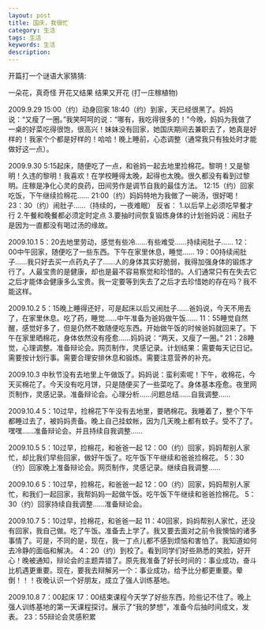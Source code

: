 ```yaml
---
layout: post
title: 国庆，我很忙
category: 生活
tags: 生活
keywords: 生活
description: 
---
```

开篇打一个谜语大家猜猜:

一朵花，真奇怪
开花又结果
结果又开花
(打一庄稼植物)

2009.9.29
15:00（约）动身回家
18:40（约）到家，天已经很黑了。妈妈说：“又瘦了一圈。”我笑呵呵的说：“哪有，我吃得很多的！”今晚，妈妈为我做了一桌的好菜吃得很饱，很高兴！妹妹没有回家，她国庆期间去兼职去了，她真是好样的！我家个个都是好样的！哈哈！晚上睡前，心态调整（通常我只有独处时才能做好这一点）。

2009.9.30
5:15起床，随便吃了一点，和爸妈一起去地里捡棉花。黎明！又是黎明！久违的黎明！我喜欢！在学校睡得太晚，起得也太晚。很久都没有看到过黎明。庄稼是净化心灵的良药，田间劳作是调节自我的最佳方法。
12:15（约）回家吃饭，下午继续捡棉花……
21:00（约）妈妈特地为我做了一碗汤，很好喝！
23：30（约）闹肚子……（持续的，一夜难眠）
反省：
1.以后早上必须吃早餐才行
2.午餐和晚餐都必须定时定点
3.要抽时间恢复锻炼身体的计划爸妈说：闹肚子是因为一直都没有喝过汤的缘故。

2009.10.1
5：20去地里劳动，感觉有些冷……有些难受……持续闹肚子……
12：00中午回家，随便吃了一些东西。下午在家里休息，睡觉……
19：00持续闹肚子……我只好去买一点药丸子了……人的身体其实好脆弱，我得加强身体的锻炼才行了。人最宝贵的是健康，却也是最不容易察觉和珍惜的。人们通常只有在失去它之后才能体会健康多么宝贵。我一定要等到失去了之后才去珍惜她的存在吗？我不能这样。

2009.10.2
5：15晚上睡得还好，可是起床以后又闹肚子……爸妈说，今天不用去了，在家里休息。吃了药，睡觉……中午准备为爸妈做午饭……
11：55睡觉自然醒，感觉好多了，但是仍然不敢随便吃东西。开始做午饭的时候爸妈就回来了。下午在家里晒棉花，身体依然没有痊愈……妈妈说：“两天，又瘦了一圈。”
21：28睡觉，心理调整。准备辩论会。网页制作，灵感记录。计划结果：需要每天记日记。需要按计划行事。需要合理安排休息和锻炼。需要注意营养的补充。

2009.10.3
中秋节没有去地里上午做饭了。妈妈说：蛮利索呢！下午，收棉花，今天买棉花了。今天没有吃月饼，只是随便买了一些菜吃了。身体基本痊愈。夜里网页制作，灵感记录。准备辩论会。心理分析……问题总结……自我调整……

2009.10.4
5：10过早，捡棉花下午没有去地里，要晒棉花。我睡着了，整个下午都睡过去了，被妈妈责备。晚上自己挂蚊帐，因为几天晚上都有蚊子。受不了了。嘿嘿……准备辩论会。并且持续自我调整……

2009.10.5
5：10过早，捡棉花，和爸爸一起
12：00（约）回家，妈妈帮别人家忙，却比我们早些回家，做好午饭了。吃午饭下午继续和爸爸捡棉花。
5：30（约）回家晚上准备辩论会。网页制作，灵感记录。继续自我调整……

2009.10.6
5：10过早，捡棉花，和爸爸一起
12：00（约）回家，妈妈帮别人家忙，和我们一起回家，我帮妈妈一起做午饭。吃午饭下午继续和爸爸捡棉花。
5：30（约）回家持续自我调整……准备辩论会。

2009.10.7
5：10过早，捡棉花，和爸爸一起
11：40回家，妈妈帮别人家忙，还没有回家，我自己做。吃了午饭。准备去上学了。我又要去面对之前令我懊恼的诸多事情了。可是，不同的是，现在，我一丁点儿都不感到烦恼和害怕了。我知道如何去冷静的面临和解决。
4：20（约）到校了。看到同学们好些熟悉的笑脸，好开心！晚被通知，辩论会的主题弄错了。原先我准备了好长时间的：事业成功，奋斗比机遇更重要。现在，要我去辩解另一个：事业成功，给予比分都更重要。晕倒！！！夜晚认识一个好朋友，成立了强人训练基地。

2009.10.8
7：00起床
17：00结束课程今天学了好些东西，险些记不住了。晚上强人训练基地的第一天课程探讨。展示了“我的梦想”，准备今后抽时间成文，发表。
23：55辩论会灵感积累